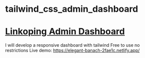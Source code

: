 # tailwind_css_admin_dashboard

# [ Linkoping Admin Dashboard](https://github.com/diypa571/tailwind_css_admin_dashboard)

I will develop a responsive dashboard with tailwind
Free to use no  restrictions
Live demo: https://elegant-banach-2fae1c.netlify.app/
